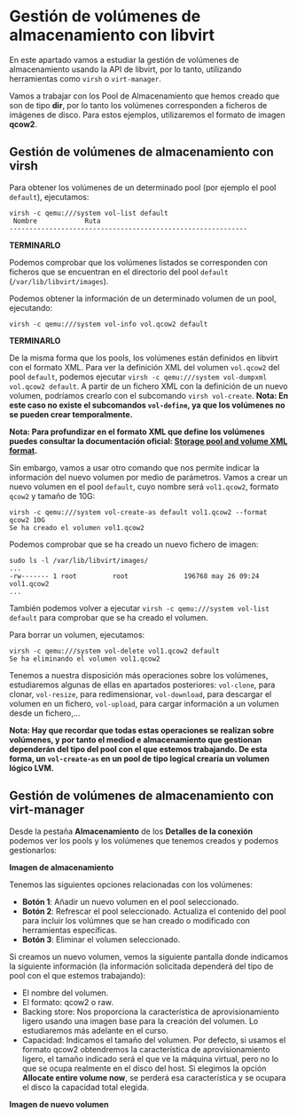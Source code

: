 # Gestión de volúmenes de almacenamiento con libvirt

En este apartado vamos a estudiar la gestión de volúmenes de almacenamiento usando la API de libvirt, por lo tanto, utilizando herramientas como `virsh` o `virt-manager`. 

Vamos a trabajar con los Pool de Almacenamiento que hemos creado que son de tipo **dir**, por lo tanto los volúmenes corresponden a ficheros de imágenes de disco. Para estos ejemplos, utilizaremos el formato de imagen **qcow2**.

## Gestión de volúmenes de almacenamiento con virsh

Para obtener los volúmenes de un determinado pool (por ejemplo el pool `default`), ejecutamos:

```
virsh -c qemu:///system vol-list default
 Nombre            Ruta
------------------------------------------------------------
```
**TERMINARLO**

Podemos comprobar que los volúmenes listados se corresponden con ficheros que se encuentran en el directorio del pool `default` (`/var/lib/libvirt/images`).

Podemos obtener la información de un determinado volumen de un pool, ejecutando:

```
virsh -c qemu:///system vol-info vol.qcow2 default
```
**TERMINARLO**

De la misma forma que los pools, los volúmenes están definidos en libvirt con el formato XML. Para ver la definición XML del volumen `vol.qcow2` del pool `default`, podemos ejecutar `virsh -c qemu:///system vol-dumpxml vol.qcow2 default`. A partir de un fichero XML con la definición de un nuevo volumen, podríamos crearlo con el subcomando `virsh vol-create`. **Nota: En este caso no existe el subcomandos `vol-define`, ya que los volúmenes no se pueden crear temporalmente.**

**Nota: Para profundizar en el formato XML que define los volúmenes puedes consultar la documentación oficial: [Storage pool and volume XML format](https://libvirt.org/formatstorage.html).**

Sin embargo, vamos a usar otro comando que nos permite indicar la información del nuevo volumen por medio de parámetros. Vamos a crear un nuevo volumen en el pool `default`, cuyo nombre será `vol1.qcow2`, formato `qcow2` y tamaño de 10G:

```
virsh -c qemu:///system vol-create-as default vol1.qcow2 --format qcow2 10G 
Se ha creado el volumen vol1.qcow2
```

Podemos comprobar que se ha creado un nuevo fichero de imagen:

```
sudo ls -l /var/lib/libvirt/images/
...
-rw------- 1 root         root              196768 may 26 09:24 vol1.qcow2
...
```

También podemos volver a ejecutar `virsh -c qemu:///system vol-list default` para comprobar que se ha creado el volumen.

Para borrar un volumen, ejecutamos:

```
virsh -c qemu:///system vol-delete vol1.qcow2 default
Se ha eliminando el volumen vol1.qcow2
```

Tenemos a nuestra disposición más operaciones sobre los volúmenes, estudiaremos algunas de ellas en apartados posteriores: `vol-clone`, para clonar, `vol-resize`, para redimensionar, `vol-download`, para descargar el volumen en un fichero, `vol-upload`, para cargar información a un volumen desde un fichero,...

**Nota: Hay que recordar que todas estas operaciones se realizan sobre volúmenes, y por tanto el mediod e almacenamiento que gestionan dependerán del tipo del pool con el que estemos trabajando. De esta forma, un `vol-create-as` en un pool de tipo logical crearía un volumen lógico LVM.**

## Gestión de volúmenes de almacenamiento con virt-manager

Desde la pestaña **Almacenamiento** de los **Detalles de la conexión** podemos ver los pools y los volúmenes que tenemos creados y podemos gestionarlos:

**Imagen de almacenamiento**

Tenemos las siguientes opciones relacionadas con los volúmenes:

* **Botón 1**: Añadir un nuevo volumen en el pool seleccionado.
* **Botón 2**: Refrescar el pool seleccionado. Actualiza el contenido del pool para incluir los volúmnes que se han creado o modificado con herramientas específicas.
* **Botón 3**: Eliminar el volumen seleccionado.

Si creamos un nuevo volumen, vemos la siguiente pantalla donde indicamos la siguiente información (la información solicitada dependerá del tipo de pool con el que estemos trabajando):

* El nombre del volumen.
* El formato: qcow2 o raw.
* Backing store: Nos proporciona la característica de aprovisionamiento ligero usando una imagen base para la creación del volumen. Lo estudiaremos más adelante en el curso.
* Capacidad: Indicamos el tamaño del volumen. Por defecto, si usamos el formato qcow2 obtendremos la característica de aprovisionamiento ligero, el tamaño indicado será el que ve la máquina virtual, pero no lo que se ocupa realmente en el disco del host. Si elegimos la opción **Allocate entire volume now**, se perderá esa característica y se ocupara el disco la capacidad total elegida.

**Imagen de nuevo volumen**
